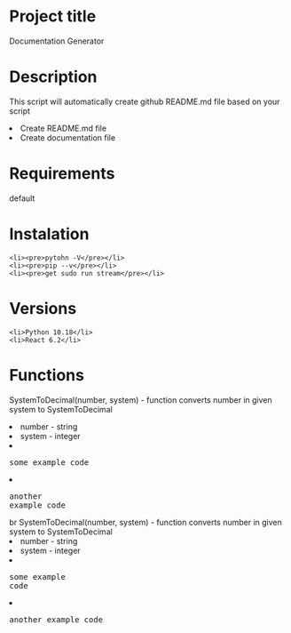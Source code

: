 # Project title
Documentation Generator

# Description
This script will automatically create github README.md file based on your script
	<li>Create README.md file</li>
	<li>Create documentation file</li>

# Requirements
default

# Instalation
	<li><pre>pytohn -V</pre></li>
	<li><pre>pip --v</pre></li>
	<li><pre>get sudo run stream</pre></li>

# Versions
	<li>Python 10.18</li>
	<li>React 6.2</li>

# Functions
SystemToDecimal(number, system) - function converts number in given system to SystemToDecimal
	<li>number - string</li>
	<li>system - integer</li>
	<li><pre>some example code</pre></li>
	<li><pre>another example code</pre></li>
br
SystemToDecimal(number, system) - function converts number in given system to SystemToDecimal
	<li>number - string</li>
	<li>system - integer</li>
	<li><pre>some example code</pre></li>
	<li><pre>another example code</pre></li>
